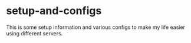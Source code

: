 # setup-and-configs
This is some setup information and various configs to make my life easier using different servers.
